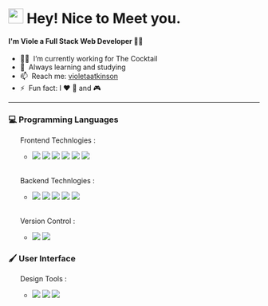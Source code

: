 <h1><img src="https://emojis.slackmojis.com/emojis/images/1531849430/4246/blob-sunglasses.gif?1531849430" width="30"/> Hey! Nice to Meet you.</h1>

<h4>I'm Viole a Full Stack Web Developer 👩‍💻</h4>

- 👩‍💻 &nbsp;I’m currently working for The Cocktail 
- 🌱 &nbsp;Always learning and studying
- 📫 &nbsp;Reach me: <a rel="me" href="https://www.linkedin.com/in/violeta-atkinson-97b182134/">violetaatkinson</a>
- ⚡ &nbsp;Fun fact: I ❤️ 🐶 and 🎮
___
<div>
  <h3>💻 Programming Languages</h3>
    <ul>
      <p>Frontend Technlogies :</p>
      <ul>
        <li>
          <span><img src="https://img.shields.io/badge/-HTML5-333333?style=flat&logo=HTML5"></span>
          <span><img src="https://img.shields.io/badge/-CSS-333333?style=flat&logo=CSS3&logoColor=1572B6"></span>
          <span><img src="https://img.shields.io/badge/-JavaScript-333333?style=flat&logo=javascript"></span>
          <span><img src="https://img.shields.io/badge/-Bootstrap-333333?style=flat&logo=bootstrap&logoColor=563D7C"></span>
          <span><img src="https://img.shields.io/badge/-React-333333?style=flat&logo=react"></span>
          <span><img src="https://img.shields.io/badge/-Visual%20Studio%20Code-333333?style=flat&logo=visual-studio-code&logoColor=007ACC"></span>
      </li>
      </ul>
      <br>
      <p>Backend Technlogies :</p>
        <ul>
          <li>
             <span><img src="https://img.shields.io/badge/-Node.js-333333?style=flat&logo=node.js"></span>
             <span><img src="https://img.shields.io/badge/-MongoDB-333333?style=flat&logo=mongodb"></span>
            <span><img src="https://img.shields.io/badge/-Mongoose-333333?style=flat&logo=mongoose"></span>
            <span><img src="https://img.shields.io/badge/-Express-333333?style=flat&logo=express&logoColor=white"></span>
            <span><img src="https://img.shields.io/badge/-Postman-333333?style=flat&logo=postman"></span>
          </li>
      </ul>
       <br>
      <p>Version Control :</p>
        <ul>
          <li>
              <span><img src="https://img.shields.io/badge/-Git-333333?style=flat&logo=git"></span>
              <span><img src="https://img.shields.io/badge/-GitHub-333333?style=flat&logo=github"></span>
          </li>
      </ul>
</div>

<div>
   <h3>🖌️ User Interface</h3>
   <ul>
      <p>Design Tools :</p>
      <ul>
        <li>
          <span><img src="https://img.shields.io/badge/-AdobePhotoshop-333333?style=flat&logo=AdobePhotoshop"></span>
          <span><img src="https://img.shields.io/badge/-AdobeIllustrator-333333?style=flat&logo=AdobeIllustrator"></span>
          <span><img src="https://img.shields.io/badge/-Figma-333333?style=flat&logo=Figma"></span>
      </li>
      </ul>
</div>
  
